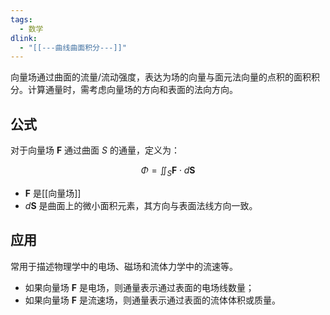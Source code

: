 ```yaml
---
tags:
  - 数学
dlink:
  - "[[---曲线曲面积分---]]"
---
```

向量场通过曲面的流量/流动强度，表达为场的向量与面元法向量的点积的面积积分。计算通量时，需考虑向量场的方向和表面的法向方向。

## 公式
对于向量场 $\mathbf{F}$ 通过曲面 $S$ 的通量，定义为：

$$
\Phi = \iint_S \mathbf{F} \cdot d\mathbf{S}
$$
- $\mathbf{F}$ 是[[向量场]]
- $d\mathbf{S}$ 是曲面上的微小面积元素，其方向与表面法线方向一致。

## 应用
常用于描述物理学中的电场、磁场和流体力学中的流速等。
- 如果向量场 $\mathbf{F}$ 是电场，则通量表示通过表面的电场线数量；
- 如果向量场 $\mathbf{F}$ 是流速场，则通量表示通过表面的流体体积或质量。